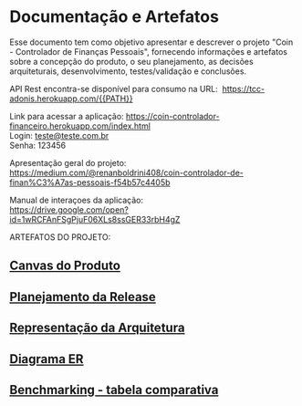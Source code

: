 # Documentação e Artefatos

Esse documento tem como objetivo apresentar e descrever o projeto "Coin - Controlador de Finanças Pessoais", fornecendo informações e artefatos sobre a concepção do produto, o seu planejamento, as decisões arquiteturais, desenvolvimento, testes/validação e conclusões.

API Rest encontra-se disponível para consumo na URL: 
https://tcc-adonis.herokuapp.com/{{PATH}}

Link para acessar a aplicação:
https://coin-controlador-financeiro.herokuapp.com/index.html     
Login: teste@teste.com.br    
Senha: 123456

Apresentação geral do projeto:   
https://medium.com/@renanboldrini408/coin-controlador-de-finan%C3%A7as-pessoais-f54b57c4405b

Manual de interaçoes da aplicação:         
https://drive.google.com/open?id=1wRCFAnFSgPjuF06XLs8ssGER33rbH4gZ


ARTEFATOS DO PROJETO:

## [Canvas do Produto](canvas-do-produto.md)

## [Planejamento da Release](planejamento-da-release.md)

## [Representação da Arquitetura](representacao-da-arquitetura.md) 

## [Diagrama ER](DiagramaER.md)

## [Benchmarking - tabela comparativa](testes.md)



